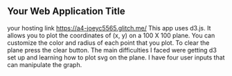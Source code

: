 
## Your Web Application Title

your hosting link https://a4-joeyc5565.glitch.me/
This app uses d3.js. It allows you to plot the coordinates of (x, y) on a 100 X 100 plane. You can customize the color and radius of each point that you plot. To clear the plane press the clear button. The main difficulties I faced were getting d3 set up and learning how to plot svg on the plane. I have four user inputs that can manipulate the graph.